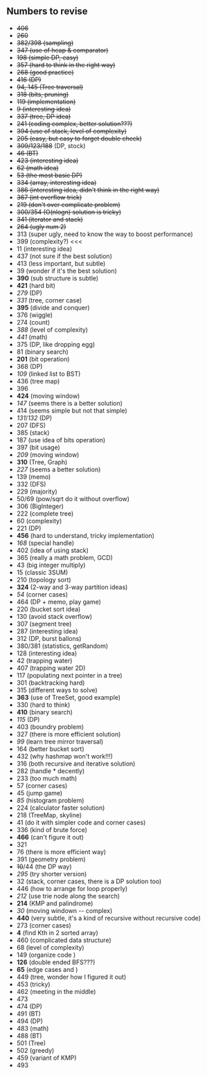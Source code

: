 ## Numbers to revise

+ ~~406~~
+ ~~260~~
+ ~~382/398 (sampling)~~
+ ~~347 (use of heap & comparator)~~
+ ~~198 (simple DP, easy)~~
+ ~~357 (hard to think in the right way)~~
+ ~~268 (good practice)~~
+ ~~416 (DP)~~
+ ~~94, 145 (Tree traversal)~~
+ ~~318 (bits, pruning)~~
+ ~~119 (implementation)~~
+ ~~9 (interesting idea)~~
+ ~~337 (tree, DP idea)~~
+ ~~241 (coding complex, better solution???)~~
+ ~~394 (use of stack, level of complexity)~~
+ ~~205 (easy, but easy to forget double check)~~
+ ~~309/123/188~~ (DP, stock)
+ ~~46 (BT)~~
+ ~~423 (interesting idea)~~
+ ~~62 (math idea)~~
+ ~~53 (the most basic DP)~~
+ ~~334 (array, interesting idea)~~
+ ~~386 (interesting idea, didn't think in the right way)~~
+ ~~367 (int overflow trick)~~
+ ~~219 (don't over complicate problem)~~
+ ~~300/354 (O(nlogn) solution is tricky)~~
+ ~~341 (iterator and stack)~~
+ ~~264 (ugly num 2)~~
+ 313 (super ugly, need to know the way to boost performance)
+ 399 (complexity?) <<<
+ 11 (interesting idea)
+ 437 (not sure if the best solution)
+ 413 (less important, but subtle)
+ 39 (wonder if it's the best solution)
+ **390** (sub structure is subtle)
+ **421** (hard bit)
+ *279* (DP)
+ *331* (tree, corner case)
+ **395** (divide and conquer)
+ 376 (wiggle)
+ 274 (count)
+ *388* (level of complexity)
+ *441* (math)
+ 375 (DP, like dropping egg)
+ 81 (binary search)
+ **201** (bit operation)
+ 368 (DP)
+ *109* (linked list to BST)
+ 436 (tree map)
+ 396
+ **424** (moving window)
+ *147* (seems there is a better solution)
+ 414 (seems simple but not that simple)
+ *131*/*132* (DP)
+ 207 (DFS)
+ 385 (stack)
+ 187 (use idea of bits operation)
+ 397 (bit usage)
+ *209* (moving window)
+ **310** (Tree, Graph)
+ *227* (seems a better solution)
+ 139 (memo)
+ 332 (DFS)
+ 229 (majority)
+ 50/69 (pow/sqrt do it without overflow)
+ 306 (BigInteger)
+ 222 (complete tree)
+ 60 (complexity)
+ 221 (DP)
+ **456** (hard to understand, tricky implementation)
+ *168* (special handle)
+ 402 (idea of using stack)
+ 365 (really a math problem, GCD)
+ 43 (big integer multiply)
+ 15 (classic 3SUM)
+ 210 (topology sort)
+ **324** (2-way and 3-way partition ideas)
+ *54* (corner cases)
+ 464 (DP + memo, play game)
+ 220 (bucket sort idea)
+ 130 (avoid stack overflow)
+ 307 (segment tree)
+ 287 (interesting idea)
+ 312 (DP, burst ballons)
+ 380/381 (statistics, getRandom)
+ 128 (interesting idea)
+ 42 (trapping water)
+ 407 (trapping water 2D)
+ 117 (populating next pointer in a tree)
+ 301 (backtracking hard)
+ 315 (different ways to solve)
+ **363** (use of TreeSet, good example)
+ 330 (hard to think)
+ **410** (binary search)
+ *115* (DP)
+ 403 (boundry problem)
+ 327 (there is more efficient solution)
+ *99* (learn tree mirror traversal)
+ 164 (better bucket sort)
+ 432 (why hashmap won't work!!!)
+ 316 (both recursive and iterative solution)
+ 282 (handle * decently)
+ 233 (too much math)
+ 57 (corner cases)
+ 45 (jump game)
+ *85* (histogram problem)
+ 224 (calculator faster solution)
+ 218 (TreeMap, skyline)
+ 41 (do it with simpler code and corner cases)
+ 336 (kind of brute force)
+ **466** (can't figure it out)
+ 321
+ 76 (there is more efficient way)
+ 391 (geometry problem)
+ ~~10~~/44 (the DP way)
+ *295* (try shorter version)
+ 32 (stack, corner cases, there is a DP solution too)
+ 446 (how to arrange for loop properly)
+ *212* (use trie node along the search)
+ **214** (KMP and palindrome)
+ *30* (moving windown -- complex)
+ **440** (very subtle, it's a kind of recursive without recursive code)
+ 273 (corner cases)
+ **4** (find Kth in 2 sorted array)
+ 460 (complicated data structure)
+ 68 (level of complexity)
+ 149 (organize code )
+ **126** (double ended BFS???)
+ **65** (edge cases and )
+ 449 (tree, wonder how I figured it out)
+ 453 (tricky)
+ 462 (meeting in the middle)
+ 473
+ 474 (DP)
+ 491 (BT)
+ 494 (DP)
+ 483 (math)
+ 488 (BT)
+ 501 (Tree)
+ 502 (greedy)
+ 459 (variant of KMP)
+ 493